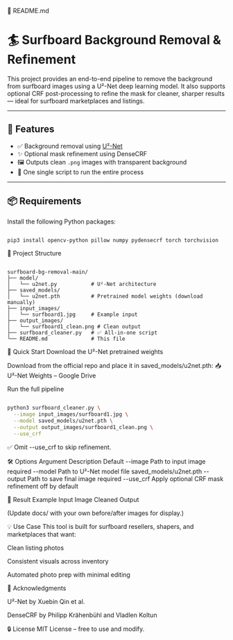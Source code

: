 📁 README.md

# 🏄 Surfboard Background Removal & Refinement

This project provides an end-to-end pipeline to remove the background from surfboard images using a U²-Net deep learning model. It also supports optional CRF post-processing to refine the mask for cleaner, sharper results — ideal for surfboard marketplaces and listings.

---

## 🔧 Features

- ✅ Background removal using [U²-Net](https://github.com/xuebinqin/U-2-Net)
- ✨ Optional mask refinement using DenseCRF
- 🖼️ Outputs clean `.png` images with transparent background
- 🧵 One single script to run the entire process

---

## 📦 Requirements

Install the following Python packages:

```bash

pip3 install opencv-python pillow numpy pydensecrf torch torchvision

```

📁 Project Structure

```

surfboard-bg-removal-main/
├── model/
│   └── u2net.py           # U²-Net architecture
├── saved_models/
│   └── u2net.pth          # Pretrained model weights (download manually)
├── input_images/
│   └── surfboard1.jpg     # Example input
├── output_images/
│   └── surfboard1_clean.png # Clean output
├── surfboard_cleaner.py   # ✅ All-in-one script
└── README.md              # This file

```

🚀 Quick Start
Download the U²-Net pretrained weights

Download from the official repo and place it in saved_models/u2net.pth:
📥 U²-Net Weights – Google Drive

Run the full pipeline

```bash

python3 surfboard_cleaner.py \
  --image input_images/surfboard1.jpg \
  --model saved_models/u2net.pth \
  --output output_images/surfboard1_clean.png \
  --use_crf

```

✅ Omit --use_crf to skip refinement.

🛠️ Options
Argument	Description	Default
--image	Path to input image	required
--model	Path to U²-Net model file	saved_models/u2net.pth
--output	Path to save final image	required
--use_crf	Apply optional CRF mask refinement	off by default

📸 Result Example
Input Image	Cleaned Output

(Update docs/ with your own before/after images for display.)

💡 Use Case
This tool is built for surfboard resellers, shapers, and marketplaces that want:

Clean listing photos

Consistent visuals across inventory

Automated photo prep with minimal editing

🧠 Acknowledgments

U²-Net by Xuebin Qin et al.

DenseCRF by Philipp Krähenbühl and Vladlen Koltun

🔒 License
MIT License – free to use and modify.




